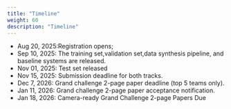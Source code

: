 ```yaml
---
title: "Timeline"
weight: 60
description: "Timeline"
---
```


- Aug 20, 2025:Registration opens;
- Sep 10, 2025: The training set,validation set,data synthesis pipeline, and baseline systems are released.
- Nov 01, 2025: Test set released
- Nov 15, 2025: Submission deadline for both tracks.
- Dec 7, 2026: Grand challenge 2-page paper deadline (top 5 teams only).
- Jan 11, 2026: Grand challenge 2-page paper acceptance notification.
- Jan 18, 2026: Camera-ready Grand Challenge 2-page Papers Due
